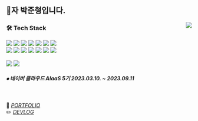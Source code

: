 ## 🐾자 박준형입니다.

<div>
   <img align='right' src="http://mazassumnida.wtf/api/v2/generate_badge?boj=pjh8616">
</div>

<div align='left'><h3><b>🛠 Tech Stack </b></h3>


   
<img src="https://img.shields.io/badge/JAVA-007396?style=flat-square&logo=Java&logoColor=white">
<img src="https://img.shields.io/badge/SpringBoot-79A84?logo=SpringBoot&logoColor=white">
<img src="https://img.shields.io/badge/MySQL-4479A1?style=flat-square&logo=MySQL&logoColor=white"/>
<img src="https://img.shields.io/badge/Oracle-F80000?style=flat-square&logo=Oracle&logoColor=white"/>
<img src="https://img.shields.io/badge/Python-3776AB?style=flat-square&logo=Python&logoColor=white"/>
<img src="https://img.shields.io/badge/Flask-A8503D?style=flat-square&logo=Flask&logoColor=white"/>
<img src="https://img.shields.io/badge/Linux-FCC624?style=flat-square&logo=Linux&logoColor=black"/><br>
<img src="https://img.shields.io/badge/NCP-GR?style=flat-square&logo=Naver&logoColor=white" >
<img src="https://img.shields.io/badge/React-61DBFB?style=flat-square&logo=React&logoColor=white">
<img src="https://img.shields.io/badge/YOLO-yellow?style=flat-square&logo=SVG&logoColor=white">
<img src="https://img.shields.io/badge/colab-orange?style=flat-square&logo=Google&logoColor=white">
<img src="https://img.shields.io/badge/node.js-339933?style=flat-square&logo=Node.js&logoColor=white">
<img src="https://img.shields.io/badge/express-000000?style=flat-square&logo=express&logoColor=white">
<img src="https://img.shields.io/badge/webRTC-123456?style=flat-square&logo=webRTC&logoColor=white"><br><br>
<img src="https://img.shields.io/badge/Docker-2496ED?style=flat-square&logo=Docker&logoColor=white">
<img src="https://img.shields.io/badge/Jenkins-D24939?style=flat-square&logo=Jenkins&logoColor=white">
</p>
</div>

  <h5> ⦁ 네이버 클라우드 AIaaS 5기 2023.03.10. ~ 2023.09.11 </h5>




<br>

🎈 <I>[PORTFOLIO](https://indecisive-waltz-b8d.notion.site/JunHyeong-Park-f9343ffdbcfd4bc2ad167111706f13d4?pvs=4)</I>      
✏️ <I>[DEVLOG](https://parkseryu.tistory.com/)</I>    

<!--
**ParkSeryu/ParkSeryu** is a ✨ _special_ ✨ repository because its `README.md` (this file) appears on your GitHub profile.

Here are some ideas to get you started:

- 🔭 I’m currently working on ...
- 🌱 I’m currently learning ...
- 👯 I’m looking to collaborate on ...
- 🤔 I’m looking for help with ...
- 💬 Ask me about ...
- 📫 How to reach me: ...
- 😄 Pronouns: ...
- ⚡ Fun fact: ...
-->
